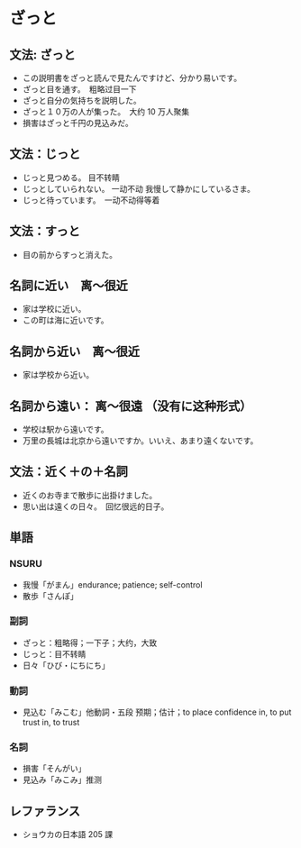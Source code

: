 # ざっと

## 文法: ざっと

- この説明書をざっと読んで見たんですけど、分かり易いです。
- ざっと目を通す。　粗略过目一下
- ざっと自分の気持ちを説明した。
- ざっと１０万の人が集った。　大约 10 万人聚集
- 損害はざっと千円の見込みだ。

## 文法：じっと

- じっと見つめる。 目不转睛
- じっとしていられない。 一动不动 我慢して静かにしているさま。
- じっと待っています。　一动不动得等着

## 文法：すっと

- 目の前からすっと消えた。

## 名詞に近い　离～很近

- 家は学校に近い。
- この町は海に近いです。

## 名詞から近い　离～很近

- 家は学校から近い。

## 名詞から遠い： 离～很遠 （没有に这种形式）

- 学校は駅から遠いです。
- 万里の長城は北京から遠いですか。いいえ、あまり遠くないです。

## 文法：近く＋の＋名詞

- 近くのお寺まで散歩に出掛けました。
- 思い出は遠くの日々。　回忆很远的日子。

## 単語

### NSURU

- 我慢「がまん」endurance; patience; self-control
- 散歩「さんぽ」

### 副詞

- ざっと：粗略得；一下子；大约，大致
- じっと：目不转睛
- 日々「ひび・にちにち」

### 動詞

- 見込む「みこむ」他動詞・五段 预期；估计；to place confidence in, to put trust in, to trust

### 名詞

- 損害「そんがい」
- 見込み「みこみ」推测

## レファランス

- ショウカの日本語 205 課
